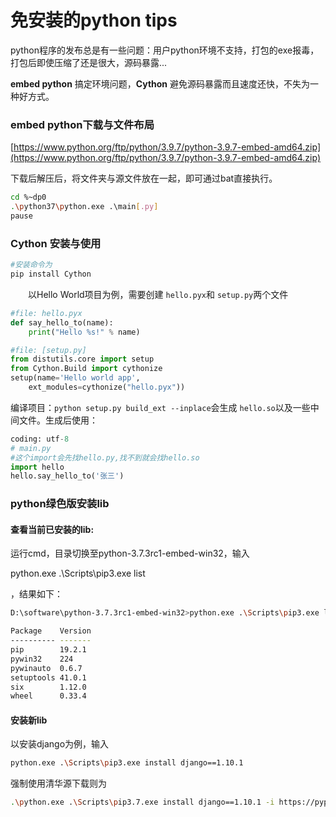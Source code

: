 #  免安装的python tips

python程序的发布总是有一些问题：用户python环境不支持，打包的exe报毒，打包后即使压缩了还是很大，源码暴露...

**embed python** 搞定环境问题，**Cython** 避免源码暴露而且速度还快，不失为一种好方式。

### embed python下载与文件布局

[https://www.python.org/ftp/python/3.9.7/python-3.9.7-embed-amd64.zip](https://www.python.org/ftp/python/3.9.7/python-3.9.7-embed-amd64.zip)

下载后解压后，将文件夹与源文件放在一起，即可通过bat直接执行。

```Bash
cd %~dp0
.\python37\python.exe .\main[.py]
pause
```

### **Cython** 安装与使用

```PowerShell
#安装命令为
pip install Cython
```

&ensp;&ensp;&ensp;&ensp;以Hello World项目为例，需要创建 `hello.pyx`和 `setup.py`两个文件

```python
#file: hello.pyx
def say_hello_to(name):
    print("Hello %s!" % name)

```

```python
#file: [setup.py]
from distutils.core import setup
from Cython.Build import cythonize
setup(name='Hello world app',
    ext_modules=cythonize("hello.pyx"))

```

编译项目：`python setup.py build_ext --inplace`会生成 `hello.so`以及一些中间文件。生成后使用：

```python
coding: utf-8
# main.py
#这个import会先找hello.py,找不到就会找hello.so
import hello 
hello.say_hello_to('张三')

```

### python绿色版安装lib

#### 查看当前已安装的lib:

运行cmd，目录切换至python-3.7.3rc1-embed-win32，输入

python.exe .\Scripts\pip3.exe list

，结果如下：

```Bash
D:\software\python-3.7.3rc1-embed-win32>python.exe .\Scripts\pip3.exe list

Package    Version
---------- -------
pip        19.2.1
pywin32    224
pywinauto  0.6.7
setuptools 41.0.1
six        1.12.0
wheel      0.33.4

```

#### 安装新lib

以安装django为例，输入

```Bash
python.exe .\Scripts\pip3.exe install django==1.10.1
```

强制使用清华源下载则为

```Bash
.\python.exe .\Scripts\pip3.7.exe install django==1.10.1 -i https://pypi.tuna.tsinghua.edu.cn/simple
```
